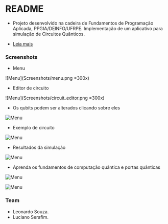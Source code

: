 # README #


* Projeto desenvolvido na cadeira de Fundamentos de Programação Aplicada, PPGIA/DEINFO/UFRPE. Implementação de um aplicativo para simulação de Circuitos Quânticos.

* [Leia mais](https://lucianoserafim.bitbucket.io)

### Screenshots ###

* Menu

![Menu](Screenshots/menu.png =300x)

* Editor de circuito

![Menu](Screenshots/circuit_editor.png =300x)

* Os qubits podem ser alterados clicando sobre eles

![Menu](Screenshots/circuit_options_changer.png)

* Exemplo de circuito

![Menu](Screenshots/circuit_example.png)

* Resultados da simulação

![Menu](Screenshots/circuit_results.png)

* Aprenda os fundamentos de computação quântica e portas quânticas

![Menu](Screenshots/quantum_computing_fundamentals_hadamard_gate.png)

![Menu](Screenshots/quantum_computing_fundamentals_pauli_gates.png)



### Team ###

* Leonardo Souza.
* Luciano Serafim.
